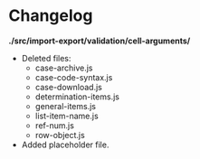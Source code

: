 # Changelog

**./src/import-export/validation/cell-arguments/**
* Deleted files:
	* case-archive.js
	* case-code-syntax.js
	* case-download.js
	* determination-items.js
	* general-items.js
	* list-item-name.js
	* ref-num.js
	* row-object.js
* Added placeholder file.
